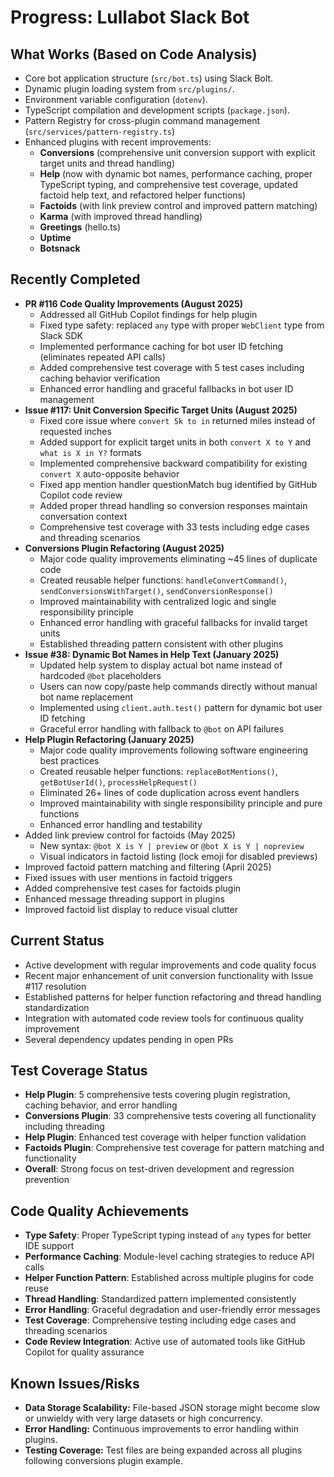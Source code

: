 # Progress: Lullabot Slack Bot

## What Works (Based on Code Analysis)
- Core bot application structure (`src/bot.ts`) using Slack Bolt.
- Dynamic plugin loading system from `src/plugins/`.
- Environment variable configuration (`dotenv`).
- TypeScript compilation and development scripts (`package.json`).
- Pattern Registry for cross-plugin command management (`src/services/pattern-registry.ts`)
- Enhanced plugins with recent improvements:
    - **Conversions** (comprehensive unit conversion support with explicit target units and thread handling)
    - **Help** (now with dynamic bot names, performance caching, proper TypeScript typing, and comprehensive test coverage, updated factoid help text, and refactored helper functions)
    - **Factoids** (with link preview control and improved pattern matching)
    - **Karma** (with improved thread handling)
    - **Greetings** (hello.ts)
    - **Uptime**
    - **Botsnack**

## Recently Completed
- **PR #116 Code Quality Improvements (August 2025)**
  - Addressed all GitHub Copilot findings for help plugin
  - Fixed type safety: replaced `any` type with proper `WebClient` type from Slack SDK
  - Implemented performance caching for bot user ID fetching (eliminates repeated API calls)
  - Added comprehensive test coverage with 5 test cases including caching behavior verification
  - Enhanced error handling and graceful fallbacks in bot user ID management
- **Issue #117: Unit Conversion Specific Target Units (August 2025)**
  - Fixed core issue where `convert 5k to in` returned miles instead of requested inches
  - Added support for explicit target units in both `convert X to Y` and `what is X in Y?` formats
  - Implemented comprehensive backward compatibility for existing `convert X` auto-opposite behavior
  - Fixed app mention handler questionMatch bug identified by GitHub Copilot code review
  - Added proper thread handling so conversion responses maintain conversation context
  - Comprehensive test coverage with 33 tests including edge cases and threading scenarios
- **Conversions Plugin Refactoring (August 2025)**
  - Major code quality improvements eliminating ~45 lines of duplicate code
  - Created reusable helper functions: `handleConvertCommand()`, `sendConversionsWithTarget()`, `sendConversionResponse()`
  - Improved maintainability with centralized logic and single responsibility principle
  - Enhanced error handling with graceful fallbacks for invalid target units
  - Established threading pattern consistent with other plugins
- **Issue #38: Dynamic Bot Names in Help Text (January 2025)**
  - Updated help system to display actual bot name instead of hardcoded `@bot` placeholders
  - Users can now copy/paste help commands directly without manual bot name replacement
  - Implemented using `client.auth.test()` pattern for dynamic bot user ID fetching
  - Graceful error handling with fallback to `@bot` on API failures
- **Help Plugin Refactoring (January 2025)**
  - Major code quality improvements following software engineering best practices
  - Created reusable helper functions: `replaceBotMentions()`, `getBotUserId()`, `processHelpRequest()`
  - Eliminated 26+ lines of code duplication across event handlers
  - Improved maintainability with single responsibility principle and pure functions
  - Enhanced error handling and testability
- Added link preview control for factoids (May 2025)
  - New syntax: `@bot X is Y | preview` or `@bot X is Y | nopreview`
  - Visual indicators in factoid listing (lock emoji for disabled previews)
- Improved factoid pattern matching and filtering (April 2025)
- Fixed issues with user mentions in factoid triggers
- Added comprehensive test cases for factoids plugin
- Enhanced message threading support in plugins
- Improved factoid list display to reduce visual clutter

## Current Status
- Active development with regular improvements and code quality focus
- Recent major enhancement of unit conversion functionality with Issue #117 resolution
- Established patterns for helper function refactoring and thread handling standardization
- Integration with automated code review tools for continuous quality improvement
- Several dependency updates pending in open PRs

## Test Coverage Status
- **Help Plugin**: 5 comprehensive tests covering plugin registration, caching behavior, and error handling
- **Conversions Plugin**: 33 comprehensive tests covering all functionality including threading
- **Help Plugin**: Enhanced test coverage with helper function validation
- **Factoids Plugin**: Comprehensive test coverage for pattern matching and functionality
- **Overall**: Strong focus on test-driven development and regression prevention

## Code Quality Achievements
- **Type Safety**: Proper TypeScript typing instead of `any` types for better IDE support
- **Performance Caching**: Module-level caching strategies to reduce API calls
- **Helper Function Pattern**: Established across multiple plugins for code reuse
- **Thread Handling**: Standardized pattern implemented consistently
- **Error Handling**: Graceful degradation and user-friendly error messages
- **Test Coverage**: Comprehensive testing including edge cases and threading scenarios
- **Code Review Integration**: Active use of automated tools like GitHub Copilot for quality assurance

## Known Issues/Risks
- **Data Storage Scalability:** File-based JSON storage might become slow or unwieldy with very large datasets or high concurrency.
- **Error Handling:** Continuous improvements to error handling within plugins.
- **Testing Coverage:** Test files are being expanded across all plugins following conversions plugin example.

